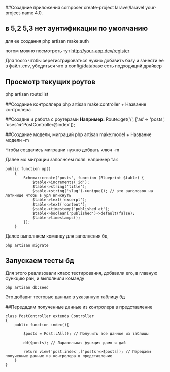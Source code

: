 ##Созадние приложения
composer create-project laravel/laravel your-project-name 4.0.

## в 5,2 5,3 нет аунтификации по умолчанию
для ее создания
php artisan make:auth

потом можно посмотреть тут
http://your-app.dev/register

Для тоого чтобы зерегистрироваться нужно
добавить базу и занести ее в файл .env, убедиться
что в config/database есть подходящий драйвер





## Просмотр текущих роутов
php artisan route:list


##Создание контроллера
    php artisan make:controller + Название контролера

##Созадие и работа с роутерами
**Например:** 
    Route::get('/', ['as'=> 'posts', 'uses'=>'PostController@index']);

##Создание модели, миграций
    php artisan make:model + Название модели -m

Чтобы создались миграции нужно добвать ключ -m

Далее мо миграции заполняем поля.
например так

    public function up()
        {
            Schema::create('posts', function (Blueprint $table) {
                $table->increments('id');
                $table->string('title');
                $table->string('slug')->unique(); // это заголовок на латинице чтобы в урл впихнуть
                $table->text('excerpt');
                $table->text('content');
                $table->timestamp('published_at');
                $table->boolean('published')->default(false);
                $table->timestamps();
            });
        }
    
    
Далее выполняем команду для заполнения бд

    php artisan migrate
    
## Запускаем тесты бд
Для этого реализовали класс тестирования, добавили его,
в главную функцию ран, и выполнили команду

    php artisan db:seed

Это добавит тестовые данные в указанную таблицу бд

##Передадим полученные данные из контролера в представление

    class PostController extends Controller
    {
        public function index(){
        
        	$posts = Post::All(); // Получить все данные из таблицы
        	
    	    dd($posts); // Ларавельная функция дамп и дай
    	    
        	return view('post.index',['posts'=>$posts]); // Передаем полученные данные из контролера в представление
        }
    }
